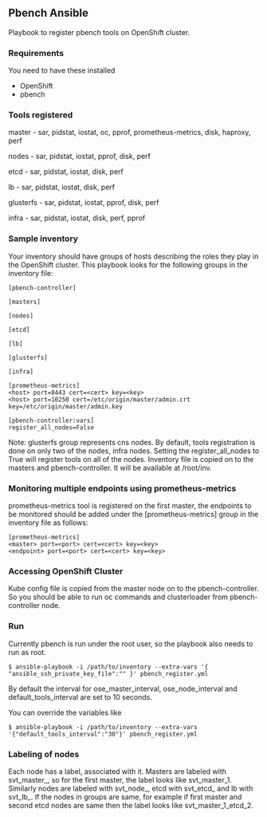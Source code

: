 ## Pbench Ansible
Playbook to register pbench tools on OpenShift cluster.

### Requirements
You need to have these installed
   - OpenShift
   - pbench

### Tools registered
master - sar, pidstat, iostat, oc, pprof, prometheus-metrics, disk, haproxy, perf

nodes - sar, pidstat, iostat, pprof, disk, perf

etcd - sar, pidstat, iostat, disk, perf

lb - sar, pidstat, iostat, disk, perf

glusterfs - sar, pidstat, iostat, pprof, disk, perf

infra - sar, pidstat, iostat, disk, perf, pprof

### Sample inventory
Your inventory should have groups of hosts describing the roles they play in the OpenShift cluster. This playbook looks for the following groups in the inventory file:
```
[pbench-controller]

[masters]

[nodes]

[etcd]

[lb]

[glusterfs]

[infra]

[prometheus-metrics]
<host> port=8443 cert=<cert> key=<key>
<host> port=10250 cert=/etc/origin/master/admin.crt key=/etc/origin/master/admin.key

[pbench-controller:vars]
register_all_nodes=False
```

Note: glusterfs group represents cns nodes.
By default, tools registration is done on only two of the nodes, infra nodes. Setting the register_all_nodes to True will register tools on all of the nodes. 
Inventory file is copied on to the masters and pbench-controller. It will be available at /root/inv.

### Monitoring multiple endpoints using prometheus-metrics
prometheus-metrics tool is registered on the first master, the endpoints to be monitored should be added under the [prometheus-metrics] group in the inventory file as follows:
```
[prometheus-metrics]
<master> port=<port> cert=<cert> key=<key>
<endpoint> port=<port> cert=<cert> key=<key>
```

### Accessing OpenShift Cluster
Kube config file is copied from the master node on to the pbench-controller. So you should be able to run oc commands and clusterloader from pbench-controller node.

### Run
Currently pbench is run under the root user, so the playbook also needs to run as root.
```
$ ansible-playbook -i /path/to/inventory --extra-vars '{ "ansible_ssh_private_key_file":"" }' pbench_register.yml
```
By default the interval for ose_master_interval, ose_node_interval and default_tools_interval are set to 10 seconds.

You can override the variables like
```
$ ansible-playbook -i /path/to/inventory --extra-vars '{"default_tools_interval":"30"}' pbench_register.yml
```
### Labeling of nodes
Each node has a label, <index> associated with it. Masters are labeled with svt_master_<index>, so for the first master, the label looks like svt_master_1. Similarly nodes are labeled with svt_node_<index>, etcd with svt_etcd_<index> and lb with svt_lb_<index>. If the nodes in groups are same, for example if first master and second etcd nodes are same then the label looks like svt_master_1_etcd_2.
